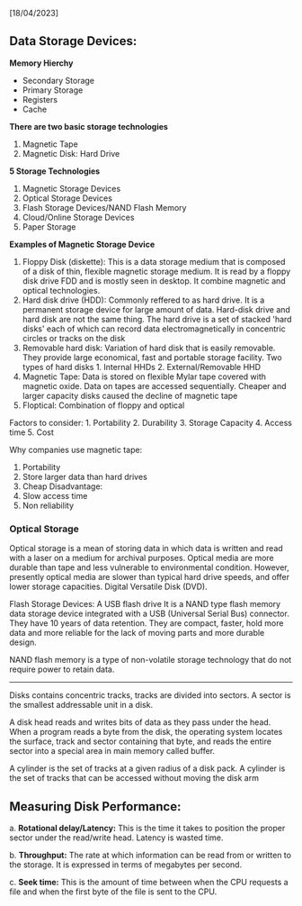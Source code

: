 [18/04/2023]

## Data Storage Devices:

**Memory Hierchy**
- Secondary Storage
- Primary Storage
- Registers
- Cache

**There are two basic storage technologies**
1. Magnetic Tape
2. Magnetic Disk: Hard Drive

**5 Storage Technologies**
1. Magnetic Storage Devices
2. Optical Storage Devices
3. Flash Storage Devices/NAND Flash Memory
4. Cloud/Online Storage Devices
5. Paper Storage

**Examples of Magnetic Storage Device**
1. Floppy Disk (diskette): This is a data storage medium that is composed of a disk of thin, flexible magnetic storage medium. It is read by a floppy disk drive FDD and is mostly seen in desktop. It combine magnetic and optical technologies.
2. Hard disk drive (HDD): Commonly reffered to as hard drive. It is a permanent storage device for large amount of data. 
		Hard-disk drive and hard disk are not the same thing. The hard drive is a set of stacked 'hard disks' each of which can record data electromagnetically in concentric circles or tracks on the disk
3. Removable hard disk: Variation of hard disk that is easily removable. They provide large economical, fast and portable storage facility.
		 Two types of hard disks
							1. Internal HHDs
							2. External/Removable HHD
4. Magnetic Tape: Data is stored on flexible Mylar tape covered with magnetic oxide. Data on tapes are accessed sequentially. Cheaper and larger capacity disks caused the decline of magnetic tape
5. Floptical: Combination of floppy and optical

Factors to consider:
	1. Portability
	2. Durability
	3. Storage Capacity
	4. Access time
	5. Cost

Why companies use magnetic tape:
1. Portability
2. Store larger data than hard drives
3. Cheap
Disadvantage:
1. Slow access time
2. Non reliability

### Optical Storage
Optical storage is a mean of storing data in which data is written and read with a laser on a medium for archival purposes. 
Optical media are more durable than tape and less vulnerable to environmental condition. 
However, presently optical media are slower than typical hard drive speeds, and offer lower storage capacities. 
Digital Versatile Disk (DVD).

Flash Storage Devices: A USB flash drive It is a NAND type flash memory data storage device integrated with a USB (Universal Serial Bus) connector. They have 10 years of data retention. They are compact, faster, hold more data and more reliable for the lack of moving parts and more durable design. 

NAND flash memory is a type of non-volatile storage technology that do not require power to retain data.

---

Disks contains concentric tracks, tracks are divided into sectors. A sector is the smallest addressable unit in a disk.

A disk head reads and writes bits of data as they pass under the head. 
When a program reads a byte from the disk, the operating system locates the surface, track and sector containing that byte, and reads the entire sector into a special area in main memory called buffer.

A cylinder is the set of tracks at a given radius of a disk pack. A cylinder is the set of tracks that can be accessed without moving the disk arm

## Measuring Disk Performance:
a. **Rotational delay/Latency:** This is the time it takes to position the proper sector under the read/write head. Latency is wasted time.

b. **Throughput:** The rate at which information can be read from or written to the storage. It is expressed in terms of megabytes per second. 

c. **Seek time:** This is the amount of time between when the CPU requests a file and when the first byte of the file is sent to the CPU. 